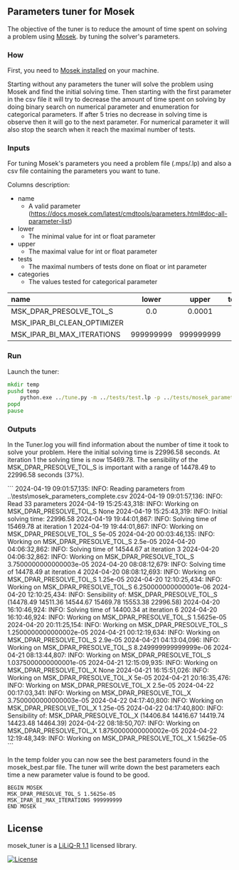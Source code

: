 ## Parameters tuner for Mosek

The objective of the tuner is to reduce the amount of time spent on solving a problem using [Mosek](https://www.mosek.com/).
by tuning the solver's parameters. 

### How

First, you need to [Mosek installed](https://www.mosek.com/downloads/) on your machine. 

<p>Starting without any parameters the tuner will solve the problem using Mosek and find the initial solving time. 
Then starting with the first parameter in the csv file it will try to decrease the amount of time spent on solving by 
doing binary search on numerical parameter and enumeration for categorical parameters. 
If after 5 tries no decrease in solving time is observe then it will go to the next parameter.
For numerical parameter it will also stop the search when it reach the maximal number
of tests.</p>

### Inputs
<p>For tuning Mosek's parameters you need a problem file (.mps/.lp) and also a 
csv file containing the parameters you want to tune.</p>

Columns description:
 - name
   - A valid parameter (https://docs.mosek.com/latest/cmdtools/parameters.html#doc-all-parameter-list)
 - lower
   - The minimal value for int or float parameter
 - upper
   - The maximal value for int or float parameter
 - tests
   - The maximal numbers of tests done on float or int parameter
 - categories
   - The values tested for categorical parameter 

| name                      | lower   | upper   | tests | categories                                             |
|:--------------------------|:-------:|:-------:|:-----:|:------------------------------------------------------:|
|MSK_DPAR_PRESOLVE_TOL_S    |0.0      |0.0001   |50     |                                                        |
|MSK_IPAR_BI_CLEAN_OPTIMIZER|         |         |       |MSK_OPTIMIZER_DUAL_SIMPLEX\|MSK_OPTIMIZER_PRIMAL_SIMPLEX|
|MSK_IPAR_BI_MAX_ITERATIONS |999999999|999999999|       |                                                        |

### Run
Launch the tuner:

```bat
mkdir temp
pushd temp
	python.exe ../tune.py -m ../tests/test.lp -p ../tests/mosek_parameters.csv -max
popd
pause
```
### Outputs

<p>In the Tuner.log you will find information about the number of time it took to solve your problem.
Here the initial solving time is 22996.58 seconds. At iteration 1 the solving time is now 15469.78.
The sensibility of the MSK_DPAR_PRESOLVE_TOL_S is important with a range of 14478.49 to 22996.58 seconds (37%).</p>
```
2024-04-19 09:01:57,135: INFO: Reading parameters from ..\tests\mosek_parameters_complete.csv
2024-04-19 09:01:57,136: INFO: Read 33 parameters
2024-04-19 15:25:43,318: INFO: Working on MSK_DPAR_PRESOLVE_TOL_S None
2024-04-19 15:25:43,319: INFO: Initial solving time: 22996.58
2024-04-19 19:44:01,867: INFO: Solving time of 15469.78 at iteration 1
2024-04-19 19:44:01,867: INFO: Working on MSK_DPAR_PRESOLVE_TOL_S 5e-05
2024-04-20 00:03:46,135: INFO: Working on MSK_DPAR_PRESOLVE_TOL_S 2.5e-05
2024-04-20 04:06:32,862: INFO: Solving time of 14544.67 at iteration 3
2024-04-20 04:06:32,862: INFO: Working on MSK_DPAR_PRESOLVE_TOL_S 3.7500000000000003e-05
2024-04-20 08:08:12,679: INFO: Solving time of 14478.49 at iteration 4
2024-04-20 08:08:12,693: INFO: Working on MSK_DPAR_PRESOLVE_TOL_S 1.25e-05
2024-04-20 12:10:25,434: INFO: Working on MSK_DPAR_PRESOLVE_TOL_S 6.250000000000001e-06
2024-04-20 12:10:25,434: INFO: Sensibility of: MSK_DPAR_PRESOLVE_TOL_S (14478.49 14511.36 14544.67 15469.78 15553.38 22996.58)
2024-04-20 16:10:46,924: INFO: Solving time of 14400.34 at iteration 6
2024-04-20 16:10:46,924: INFO: Working on MSK_DPAR_PRESOLVE_TOL_S 1.5625e-05
2024-04-20 20:11:25,154: INFO: Working on MSK_DPAR_PRESOLVE_TOL_S 1.2500000000000002e-05
2024-04-21 00:12:19,634: INFO: Working on MSK_DPAR_PRESOLVE_TOL_S 2.9e-05
2024-04-21 04:13:04,096: INFO: Working on MSK_DPAR_PRESOLVE_TOL_S 8.249999999999999e-06
2024-04-21 08:13:44,807: INFO: Working on MSK_DPAR_PRESOLVE_TOL_S 1.0375000000000001e-05
2024-04-21 12:15:09,935: INFO: Working on MSK_DPAR_PRESOLVE_TOL_X None
2024-04-21 16:15:51,026: INFO: Working on MSK_DPAR_PRESOLVE_TOL_X 5e-05
2024-04-21 20:16:35,476: INFO: Working on MSK_DPAR_PRESOLVE_TOL_X 2.5e-05
2024-04-22 00:17:03,341: INFO: Working on MSK_DPAR_PRESOLVE_TOL_X 3.7500000000000003e-05
2024-04-22 04:17:40,800: INFO: Working on MSK_DPAR_PRESOLVE_TOL_X 1.25e-05
2024-04-22 04:17:40,800: INFO: Sensibility of: MSK_DPAR_PRESOLVE_TOL_X (14406.84 14416.67 14419.74 14423.48 14464.39)
2024-04-22 08:18:50,707: INFO: Working on MSK_DPAR_PRESOLVE_TOL_X 1.8750000000000002e-05
2024-04-22 12:19:48,349: INFO: Working on MSK_DPAR_PRESOLVE_TOL_X 1.5625e-05
```

<p>In the temp folder you can now see the best parameters found in the mosek_best.par file. The tuner will write
down the best parameters each time a new parameter value is found to be good.</p>

```
BEGIN MOSEK
MSK_DPAR_PRESOLVE_TOL_S 1.5625e-05
MSK_IPAR_BI_MAX_ITERATIONS 999999999
END MOSEK
```

## License 

mosek_tuner is a [LiLiQ-R 1.1](https://github.com/Bureau-du-Forestier-en-chef/mosek_tuner/blob/master/LICENSES/EN/LILIQ-R11EN.pdf) licensed library.

[![License](http://img.shields.io/:license-liliqR11-blue.svg?style=flat-square)](https://forge.gouv.qc.ca/licence/liliq-v1-1/#r%C3%A9ciprocit%C3%A9-liliq-r)

